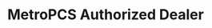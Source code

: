 ---
title: "MetroPCS Authorized Dealer"
url: /louisville/metropcs-authorized-dealer/
shop: Handy
---